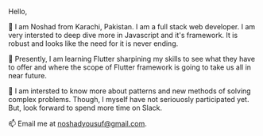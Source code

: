 Hello,

👋 I am Noshad from Karachi, Pakistan. I am a full stack web developer. I am very intersted to deep dive more in Javascript and it's framework. It is robust and looks like the need for it is never ending. 

🌱 Presently, I am learning Flutter sharpining my skills to see what they have to offer and where the scope of Flutter framework is going to take us all in near future.

👀 I am intersted to know more about patterns and new methods of solving complex problems. Though, I myself have not seriouosly participated yet. But, look forward to spend more time on Slack.

📫 Email me at noshadyousuf@gmail.com. 

